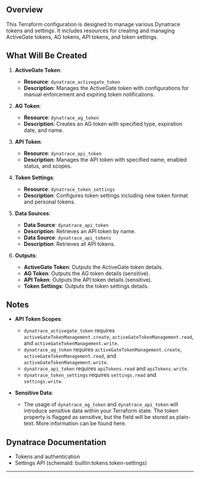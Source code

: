
## Overview

This Terraform configuration is designed to manage various Dynatrace tokens and settings. It includes resources for creating and managing ActiveGate tokens, AG tokens, API tokens, and token settings.

## What Will Be Created

1. **ActiveGate Token**:
   - **Resource**: `dynatrace_activegate_token`
   - **Description**: Manages the ActiveGate token with configurations for manual enforcement and expiring token notifications.

2. **AG Token**:
   - **Resource**: `dynatrace_ag_token`
   - **Description**: Creates an AG token with specified type, expiration date, and name.

3. **API Token**:
   - **Resource**: `dynatrace_api_token`
   - **Description**: Manages the API token with specified name, enabled status, and scopes.

4. **Token Settings**:
   - **Resource**: `dynatrace_token_settings`
   - **Description**: Configures token settings including new token format and personal tokens.

5. **Data Sources**:
   - **Data Source**: `dynatrace_api_token`
   - **Description**: Retrieves an API token by name.
   - **Data Source**: `dynatrace_api_tokens`
   - **Description**: Retrieves all API tokens.

6. **Outputs**:
   - **ActiveGate Token**: Outputs the ActiveGate token details.
   - **AG Token**: Outputs the AG token details (sensitive).
   - **API Token**: Outputs the API token details (sensitive).
   - **Token Settings**: Outputs the token settings details.


## Notes

- **API Token Scopes**:
  - `dynatrace_activegate_token` requires `activeGateTokenManagement.create`, `activeGateTokenManagement.read`, and `activeGateTokenManagement.write`.
  - `dynatrace_ag_token` requires `activeGateTokenManagement.create`, `activeGateTokenManagement.read`, and `activeGateTokenManagement.write`.
  - `dynatrace_api_token` requires `apiTokens.read` and `apiTokens.write`.
  - `dynatrace_token_settings` requires `settings.read` and `settings.write`.

- **Sensitive Data**:
  - The usage of `dynatrace_ag_token` and `dynatrace_api_token` will introduce sensitive data within your Terraform state. The token property is flagged as sensitive, but the field will be stored as plain-text. More information can be found here.

## Dynatrace Documentation

- Tokens and authentication
- Settings API (schemaId: builtin:tokens.token-settings)

---


